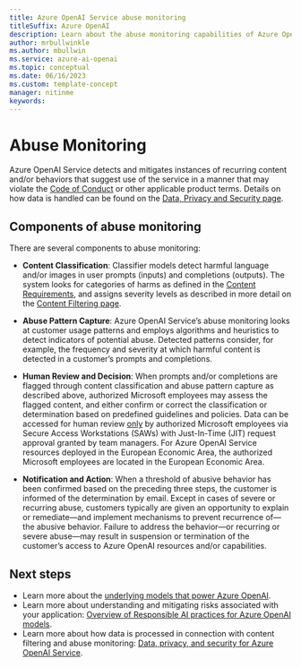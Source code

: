 ```yaml
---
title: Azure OpenAI Service abuse monitoring
titleSuffix: Azure OpenAI
description: Learn about the abuse monitoring capabilities of Azure OpenAI Service
author: mrbullwinkle
ms.author: mbullwin
ms.service: azure-ai-openai
ms.topic: conceptual 
ms.date: 06/16/2023
ms.custom: template-concept
manager: nitinme
keywords: 
---
```


# Abuse Monitoring

Azure OpenAI Service detects and mitigates instances of recurring content and/or behaviors that suggest use of the service in a manner that may violate the [Code of Conduct](/legal/cognitive-services/openai/code-of-conduct?context=/azure/ai-services/openai/context/context) or other applicable product terms. Details on how data is handled can be found on the [Data, Privacy and Security page](/legal/cognitive-services/openai/data-privacy?context=/azure/ai-services/openai/context/context).

## Components of abuse monitoring

There are several components to abuse monitoring:

- **Content Classification**: Classifier models detect harmful language and/or images in user prompts (inputs) and completions (outputs). The system looks for categories of harms as defined in the [Content Requirements](/legal/cognitive-services/openai/code-of-conduct?context=/azure/ai-services/openai/context/context), and assigns severity levels as described in more detail on the [Content Filtering page](content-filter.md).

- **Abuse Pattern Capture**: Azure OpenAI Service’s abuse monitoring looks at customer usage patterns and employs algorithms and heuristics to detect indicators of potential abuse. Detected patterns consider, for example, the frequency and severity at which harmful content is detected in a customer’s prompts and completions.

- **Human Review and Decision**: When prompts and/or completions are flagged through content classification and abuse pattern capture as described above, authorized Microsoft employees may assess the flagged content, and either confirm or correct the classification or determination based on predefined guidelines and policies. Data can be accessed for human review <u>only</u> by authorized Microsoft employees via Secure Access Workstations (SAWs) with Just-In-Time (JIT) request approval granted by team managers. For Azure OpenAI Service resources deployed in the European Economic Area, the authorized Microsoft employees are located in the European Economic Area.

- **Notification and Action**: When a threshold of abusive behavior has been confirmed based on the preceding three steps, the customer is informed of the determination by email. Except in cases of severe or recurring abuse, customers typically are given an opportunity to explain or remediate—and implement mechanisms to prevent recurrence of—the abusive behavior. Failure to address the behavior—or recurring or severe abuse—may result in suspension or termination of the customer’s access to Azure OpenAI resources and/or capabilities.

## Next steps

- Learn more about the [underlying models that power Azure OpenAI](../concepts/models.md).
- Learn more about understanding and mitigating risks associated with your application: [Overview of Responsible AI practices for Azure OpenAI models](/legal/cognitive-services/openai/overview?context=/azure/ai-services/openai/context/context).
- Learn more about how data is processed in connection with content filtering and abuse monitoring: [Data, privacy, and security for Azure OpenAI Service](/legal/cognitive-services/openai/data-privacy?context=/azure/ai-services/openai/context/context#preventing-abuse-and-harmful-content-generation).
